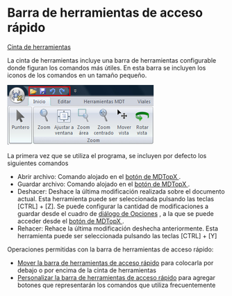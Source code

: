 # Barra de herramientas de acceso rápido

[Cinta de herramientas](./)

La cinta de herramientas incluye una barra de herramientas configurable donde figuran los comandos más útiles. En esta barra se incluyen los iconos de los comandos en un tamaño pequeño.

![](../../.gitbook/assets/barra-de-herramientas-de-acceso-rapido%20%281%29.jpg)

La primera vez que se utiliza el programa, se incluyen por defecto los siguientes comandos

* Abrir archivo: Comando alojado en el [botón de MDTopX ](../introduccion/untitled-10.md).
* Guardar archivo: Comando alojado en el [botón de MDTopX ](../introduccion/untitled-10.md).
* Deshacer: Deshace la última modificación realizada sobre el documento actual. Esta herramienta puede ser seleccionada pulsando las teclas \[CTRL\] + \[Z\]. Se puede configurar la cantidad de modificaciones a guardar desde el cuadro de [diálogo de Opciones](../otras-herramientas/untitled-175.md) , a la que se puede acceder desde el [botón de MDTopX ](../introduccion/untitled-10.md).
* Rehacer: Rehace la última modificación deshecha anteriormente. Esta herramienta puede ser seleccionada pulsando las teclas \[CTRL\] + \[Y\]

Operaciones permitidas con la barra de herramientas de acceso rápido:

* [Mover la barra de herramientas de acceso rápido](untitled-290.md) para colocarla por debajo o por encima de la cinta de herramientas
* [Personalizar la barra de herramientas de acceso rápido](untitled-306.md) para agregar botones que representarán los comandos que utiliza frecuentemente

